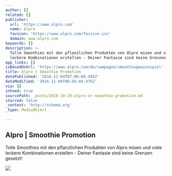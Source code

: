 ```yaml
---
author: []
related: []
publisher:
  url: 'https://www.alpro.com'
  name: Alpro
  favicon: 'https://www.alpro.com/favicon.ico'
  domain: www.alpro.com
keywords: []
description: >-
  Tolle Smoothies mit den pflanzlichen Produkten von Alpro mixen und viele
  leckere Kombinationen erstellen - Deiner Fantasie sind keine Grenzen gesetzt!
app_links: []
isBasedOnUrl: 'https://www.alpro.com/de/campagne/smoothiegewinnspiel'
title: Alpro | Smoothie Promotion
datePublished: '2016-11-04T07:06:00.495Z'
dateModified: '2016-11-04T06:56:04.976Z'
via: {}
inFeed: true
sourcePath: _posts/2016-10-29-alpro-or-smoothie-promotion.md
starred: false
_context: 'http://schema.org'
_type: MediaObject

---
```

<article style=""><h1>Alpro | Smoothie Promotion</h1><p>Tolle Smoothies mit den pflanzlichen Produkten von Alpro mixen und viele leckere Kombinationen erstellen - Deiner Fantasie sind keine Grenzen gesetzt!</p><img src="https://www.alpro.com/img/loyalty_flex/uploads/codes_visuals/835c45ebb512afdc0adce4d81abc5ac9.jpg" /></article>